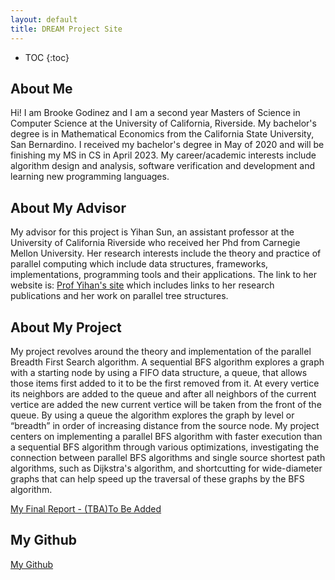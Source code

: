 ```yaml
---
layout: default
title: DREAM Project Site
---
```


* TOC
{:toc}

## About Me
Hi! I am Brooke Godinez and I am a second year Masters of Science in Computer Science at the University of California, Riverside. My bachelor's degree is in Mathematical Economics from the California State University, San Bernardino. I received my bachelor's degree in May of 2020 and will be finishing my MS in CS in April 2023. My career/academic interests include algorithm design and analysis, software verification and development and learning new programming languages.  

## About My Advisor


My advisor for this project is Yihan Sun, an assistant professor at the University of California Riverside who received her Phd from Carnegie Mellon University. Her research interests include the theory and practice of parallel computing which include data structures, frameworks, implementations, programming tools and their applications. The link to her website is: [Prof Yihan's site](https://www.cs.ucr.edu/~yihans/) which includes links to her research publications and her work on parallel tree structures.  

## About My Project

My project revolves around the theory and implementation of the parallel Breadth First Search algorithm. A sequential BFS algorithm explores a graph with a starting node by using a FIFO data structure, a queue, that allows those items first added to it to be the first removed from it. At every vertice its neighbors are added to the queue and after all neighbors of the current vertice are added the new current vertice will be taken from the front of the queue. By using a queue the algorithm explores the graph by level or “breadth” in order of increasing distance from the source node. 
My project centers on implementing a parallel BFS algorithm with faster execution than a sequential BFS algorithm through various optimizations, investigating the connection between parallel BFS algorithms and single source shortest path algorithms, such as ​​Dijkstra's algorithm, and shortcutting for wide-diameter graphs that can help speed up the traversal of these graphs by the BFS algorithm.

[My Final Report - (TBA)To Be Added](files/finalreport.pdf)

## My Github

[My Github](https://github.com/brookegodinez)
